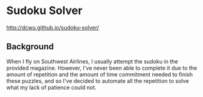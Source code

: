 Sudoku Solver
=============

http://dcwu.github.io/sudoku-solver/

Background
---------
When I fly on Southwest Airlines, I usually attempt the sudoku in the provided magazine. However, I've never been able to complete it due to the amount of repetition and the amount of time commitment needed to finish these puzzles, and so I've decided to automate all the repetition to solve what my lack of patience could not.
